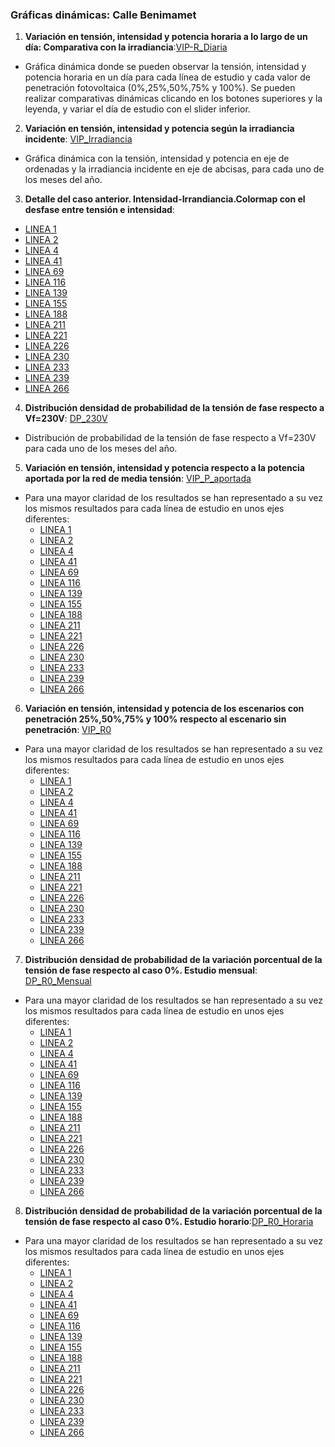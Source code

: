 ### Gráficas dinámicas: Calle Benimamet

1. **Variación en tensión, intensidad y potencia horaria a lo largo de un día: Comparativa con la irradiancia**:[VIP-R_Diaria](https://juliauru.github.io/Datos_Benimamet/Curva_diaria_1.html)
* Gráfica dinámica donde se pueden observar la tensión, intensidad y potencia horaria en un día para cada línea de estudio y cada valor de penetración fotovoltaica (0%,25%,50%,75% y 100%). Se pueden realizar comparativas dinámicas clicando en los botones superiores y la leyenda, y variar el día de estudio con el slider inferior.
2. **Variación en tensión, intensidad y potencia según la irradiancia incidente**: [VIP_Irradiancia](https://juliauru.github.io/Datos_Benimamet/VIP_anual_TY_2.html)
* Gráfica dinámica con la tensión, intensidad y potencia en eje de ordenadas y la irradiancia incidente en eje de abcisas, para cada uno de los meses del año.
3. **Detalle del caso anterior. Intensidad-Irrandiancia.Colormap con el desfase entre tensión e intensidad**:
  * [LINEA 1](https://juliauru.github.io/Datos_Benimamet/Iangle_9/Ia_line1.html)
  * [LINEA 2](https://juliauru.github.io/Datos_Benimamet/Iangle_9/Ia_line2.html)
  * [LINEA 4](https://juliauru.github.io/Datos_Benimamet/Iangle_9/Ia_line4.html)
  * [LINEA 41](https://juliauru.github.io/Datos_Benimamet/Iangle_9/Ia_line41.html)
  * [LINEA 69](https://juliauru.github.io/Datos_Benimamet/Iangle_9/Ia_line69.html)
  * [LINEA 116](https://juliauru.github.io/Datos_Benimamet/Iangle_9/Ia_line116.html)
  * [LINEA 139](https://juliauru.github.io/Datos_Benimamet/Iangle_9/Ia_line139.html)
  * [LINEA 155](https://juliauru.github.io/Datos_Benimamet/Iangle_9/Ia_line155.html)
  * [LINEA 188](https://juliauru.github.io/Datos_Benimamet/Iangle_9/Ia_line188.html)
  * [LINEA 211](https://juliauru.github.io/Datos_Benimamet/Iangle_9/Ia_line211.html)
  * [LINEA 221](https://juliauru.github.io/Datos_Benimamet/Iangle_9/Ia_line221.html)
  * [LINEA 226](https://juliauru.github.io/Datos_Benimamet/Iangle_9/Ia_line226.html)
  * [LINEA 230](https://juliauru.github.io/Datos_Benimamet/Iangle_9/Ia_line230.html)
  * [LINEA 233](https://juliauru.github.io/Datos_Benimamet/Iangle_9/Ia_line233.html)
  * [LINEA 239](https://juliauru.github.io/Datos_Benimamet/Iangle_9/Ia_line239.html)
  * [LINEA 266](https://juliauru.github.io/Datos_Benimamet/Iangle_9/Ia_line266.html)
4. **Distribución densidad de probabilidad de la tensión de fase respecto a Vf=230V**: [DP_230V](https://juliauru.github.io/Datos_Benimamet/Densidad_Probabilidad_3.html)
* Distribución de probabilidad de la tensión de fase respecto a Vf=230V para cada uno de los meses del año.
5. **Variación en tensión, intensidad y potencia respecto a la potencia aportada por la red de media tensión**: [VIP_P_aportada](https://juliauru.github.io/Datos_Benimamet/VIP_anual_CG_4.html)

* Para una mayor claridad de los resultados se han representado a su vez los mismos resultados para cada línea de estudio en unos ejes diferentes:
  * [LINEA 1](https://juliauru.github.io/Datos_Benimamet/R_Autoconsumo_4/CG_line1.html)
  * [LINEA 2](https://juliauru.github.io/Datos_Benimamet/R_Autoconsumo_4/CG_line2.html)
  * [LINEA 4](https://juliauru.github.io/Datos_Benimamet/R_Autoconsumo_4/CG_line4.html)
  * [LINEA 41](https://juliauru.github.io/Datos_Benimamet/R_Autoconsumo_4/CG_line41.html)
  * [LINEA 69](https://juliauru.github.io/Datos_Benimamet/R_Autoconsumo_4/CG_line69.html)
  * [LINEA 116](https://juliauru.github.io/Datos_Benimamet/R_Autoconsumo_4/CG_line116.html)
  * [LINEA 139](https://juliauru.github.io/Datos_Benimamet/R_Autoconsumo_4/CG_line139.html)
  * [LINEA 155](https://juliauru.github.io/Datos_Benimamet/R_Autoconsumo_4/CG_line155.html)
  * [LINEA 188](https://juliauru.github.io/Datos_Benimamet/R_Autoconsumo_4/CG_line188.html)
  * [LINEA 211](https://juliauru.github.io/Datos_Benimamet/R_Autoconsumo_4/CG_line211.html)
  * [LINEA 221](https://juliauru.github.io/Datos_Benimamet/R_Autoconsumo_4/CG_line221.html)
  * [LINEA 226](https://juliauru.github.io/Datos_Benimamet/R_Autoconsumo_4/CG_line226.html)
  * [LINEA 230](https://juliauru.github.io/Datos_Benimamet/R_Autoconsumo_4/CG_line230.html)
  * [LINEA 233](https://juliauru.github.io/Datos_Benimamet/R_Autoconsumo_4/CG_line233.html)
  * [LINEA 239](https://juliauru.github.io/Datos_Benimamet/R_Autoconsumo_4/CG_line239.html)
  * [LINEA 266](https://juliauru.github.io/Datos_Benimamet/R_Autoconsumo_4/CG_line266.html)
6. **Variación en tensión, intensidad y potencia de los escenarios con penetración 25%,50%,75% y 100% respecto al escenario sin penetración**: [VIP_R0](https://juliauru.github.io/Datos_Benimamet/VIP_anual_R_0_5.html)

* Para una mayor claridad de los resultados se han representado a su vez los mismos resultados para cada línea de estudio en unos ejes diferentes:
  * [LINEA 1](https://juliauru.github.io/Datos_Benimamet/R0_5/R0_line1.html)
  * [LINEA 2](https://juliauru.github.io/Datos_Benimamet/R0_5/R0_line2.html)
  * [LINEA 4](https://juliauru.github.io/Datos_Benimamet/R0_5/R0_line4.html)
  * [LINEA 41](https://juliauru.github.io/Datos_Benimamet/R0_5/R0_line41.html)
  * [LINEA 69](https://juliauru.github.io/Datos_Benimamet/R0_5/R0_line69.html)
  * [LINEA 116](https://juliauru.github.io/Datos_Benimamet/R0_5/R0_line116.html)
  * [LINEA 139](https://juliauru.github.io/Datos_Benimamet/R0_5/R0_line139.html)
  * [LINEA 155](https://juliauru.github.io/Datos_Benimamet/R0_5/R0_line155.html)
  * [LINEA 188](https://juliauru.github.io/Datos_Benimamet/R0_5/R0_line188.html)
  * [LINEA 211](https://juliauru.github.io/Datos_Benimamet/R0_5/R0_line211.html)
  * [LINEA 221](https://juliauru.github.io/Datos_Benimamet/R0_5/R0_line221.html)
  * [LINEA 226](https://juliauru.github.io/Datos_Benimamet/R0_5/R0_line226.html)
  * [LINEA 230](https://juliauru.github.io/Datos_Benimamet/R0_5/R0_line230.html)
  * [LINEA 233](https://juliauru.github.io/Datos_Benimamet/R0_5/R0_line233.html)
  * [LINEA 239](https://juliauru.github.io/Datos_Benimamet/R0_5/R0_line239.html)
  * [LINEA 266](https://juliauru.github.io/Datos_Benimamet/R0_5/R0_line266.html)
  
7. **Distribución densidad de probabilidad de la variación porcentual de la tensión de fase respecto al caso 0%. Estudio mensual**: [DP_R0_Mensual](https://juliauru.github.io/Datos_Benimamet/R0_VIP_6.html)
* Para una mayor claridad de los resultados se han representado a su vez los mismos resultados para cada línea de estudio en unos ejes diferentes:
  * [LINEA 1](https://juliauru.github.io/Datos_Benimamet/R0_VIP_6/R0_line1.html)
  * [LINEA 2](https://juliauru.github.io/Datos_Benimamet/R0_VIP_6/R0_line2.html)
  * [LINEA 4](https://juliauru.github.io/Datos_Benimamet/R0_VIP_6/R0_line4.html)
  * [LINEA 41](https://juliauru.github.io/Datos_Benimamet/R0_VIP_6/R0_line41.html)
  * [LINEA 69](https://juliauru.github.io/Datos_Benimamet/R0_VIP_6/R0_line69.html)
  * [LINEA 116](https://juliauru.github.io/Datos_Benimamet/R0_VIP_6/R0_line116.html)
  * [LINEA 139](https://juliauru.github.io/Datos_Benimamet/R0_VIP_6/R0_line139.html)
  * [LINEA 155](https://juliauru.github.io/Datos_Benimamet/R0_VIP_6/R0_line155.html)
  * [LINEA 188](https://juliauru.github.io/Datos_Benimamet/R0_VIP_6/R0_line188.html)
  * [LINEA 211](https://juliauru.github.io/Datos_Benimamet/R0_VIP_6/R0_line211.html)
  * [LINEA 221](https://juliauru.github.io/Datos_Benimamet/R0_VIP_6/R0_line221.html)
  * [LINEA 226](https://juliauru.github.io/Datos_Benimamet/R0_VIP_6/R0_line226.html)
  * [LINEA 230](https://juliauru.github.io/Datos_Benimamet/R0_VIP_6/R0_line230.html)
  * [LINEA 233](https://juliauru.github.io/Datos_Benimamet/R0_VIP_6/R0_line233.html)
  * [LINEA 239](https://juliauru.github.io/Datos_Benimamet/R0_VIP_6/R0_line239.html)
  * [LINEA 266](https://juliauru.github.io/Datos_Benimamet/R0_VIP_6/R0_line266.html)
  
 8. **Distribución densidad de probabilidad de la variación porcentual de la tensión de fase respecto al caso 0%. Estudio horario**:[DP_R0_Horaria](https://juliauru.github.io/Datos_Benimamet/R0_VIP_h_8.html)
 
* Para una mayor claridad de los resultados se han representado a su vez los mismos resultados para cada línea de estudio en unos ejes diferentes:
  * [LINEA 1](https://juliauru.github.io/Datos_Benimamet/R0_VIP_h_8/R0_h_line1.html)
  * [LINEA 2](https://juliauru.github.io/Datos_Benimamet/R0_VIP_h_8/R0_h_line2.html)
  * [LINEA 4](https://juliauru.github.io/Datos_Benimamet/R0_VIP_h_8/R0_h_line4.html)
  * [LINEA 41](https://juliauru.github.io/Datos_Benimamet/R0_VIP_h_8/R0_h_line41.html)
  * [LINEA 69](https://juliauru.github.io/Datos_Benimamet/R0_VIP_h_8/R0_h_line69.html)
  * [LINEA 116](https://juliauru.github.io/Datos_Benimamet/R0_VIP_h_8/R0_h_line116.html)
  * [LINEA 139](https://juliauru.github.io/Datos_Benimamet/R0_VIP_h_8/R0_h_line139.html)
  * [LINEA 155](https://juliauru.github.io/Datos_Benimamet/R0_VIP_h_8/R0_h_line155.html)
  * [LINEA 188](https://juliauru.github.io/Datos_Benimamet/R0_VIP_h_8/R0_h_line188.html)
  * [LINEA 211](https://juliauru.github.io/Datos_Benimamet/R0_VIP_h_8/R0_h_line211.html)
  * [LINEA 221](https://juliauru.github.io/Datos_Benimamet/R0_VIP_h_8/R0_h_line221.html)
  * [LINEA 226](https://juliauru.github.io/Datos_Benimamet/R0_VIP_h_8/R0_h_line226.html)
  * [LINEA 230](https://juliauru.github.io/Datos_Benimamet/R0_VIP_h_8/R0_h_line230.html)
  * [LINEA 233](https://juliauru.github.io/Datos_Benimamet/R0_VIP_h_8/R0_h_line233.html)
  * [LINEA 239](https://juliauru.github.io/Datos_Benimamet/R0_VIP_h_8/R0_h_line239.html)
  * [LINEA 266](https://juliauru.github.io/Datos_Benimamet/R0_VIP_h_8/R0_h_line266.html) 
